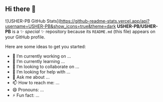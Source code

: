 ## Hi there 👋


![USHER-PB GitHub Stats](https://github-readme-stats.vercel.app/api?username=USHER-PB&show_icons=true&theme=dark
**USHER-PB/USHER-PB** is a ✨ _special_ ✨ repository because its `README.md` (this file) appears on your GitHub profile.

Here are some ideas to get you started:

- 🔭 I’m currently working on ...
- 🌱 I’m currently learning ...
- 👯 I’m looking to collaborate on ...
- 🤔 I’m looking for help with ...
- 💬 Ask me about ...
- 📫 How to reach me: ...
- 😄 Pronouns: ...
- ⚡ Fun fact: ...
  

